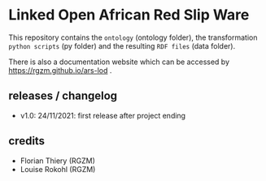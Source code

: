# Linked Open African Red Slip Ware 
                
This repository contains the `ontology` (ontology folder), the transformation `python scripts` (py folder) and the resulting `RDF files` (data folder).
                                    
There is also a documentation website which can be accessed by <https://rgzm.github.io/ars-lod> .
      
## releases / changelog 

-   v1.0: 24/11/2021: first release after project ending

## credits

-   Florian Thiery (RGZM)
-   Louise Rokohl (RGZM)
